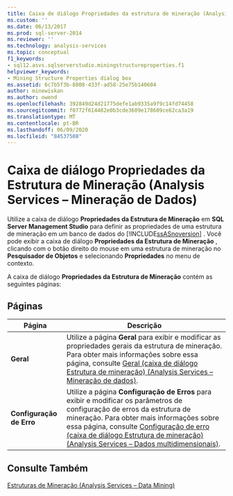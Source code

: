 ```yaml
---
title: Caixa de diálogo Propriedades da estrutura de mineração (Analysis Services-Mineração de dados) | Microsoft Docs
ms.custom: ''
ms.date: 06/13/2017
ms.prod: sql-server-2014
ms.reviewer: ''
ms.technology: analysis-services
ms.topic: conceptual
f1_keywords:
- sql12.asvs.sqlserverstudio.miningstructureproperties.f1
helpviewer_keywords:
- Mining Structure Properties dialog box
ms.assetid: 6c7b5f3b-8808-433f-ad58-25e75b140604
author: minewiskan
ms.author: owend
ms.openlocfilehash: 392849d24d21775defe1ab9335a9f9c14fd74458
ms.sourcegitcommit: f0772f614482e0b3cde3609e178689ce62ca3a19
ms.translationtype: MT
ms.contentlocale: pt-BR
ms.lasthandoff: 06/09/2020
ms.locfileid: "84537508"
---
```

# <a name="mining-structure-properties-dialog-analysis-services---data-mining"></a>Caixa de diálogo Propriedades da Estrutura de Mineração (Analysis Services – Mineração de Dados)
  Utilize a caixa de diálogo **Propriedades da Estrutura de Mineração** em **SQL Server Management Studio** para definir as propriedades de uma estrutura de mineração em um banco de dados do [!INCLUDE[ssASnoversion](../includes/ssasnoversion-md.md)] . Você pode exibir a caixa de diálogo **Propriedades da Estrutura de Mineração** , clicando com o botão direito do mouse em uma estrutura de mineração no **Pesquisador de Objetos** e selecionando **Propriedades** no menu de contexto.  
  
 A caixa de diálogo **Propriedades da Estrutura de Mineração** contém as seguintes páginas:  
  
## <a name="pages"></a>Páginas  
  
|Página|Descrição|  
|----------|-----------------|  
|**Geral**|Utilize a página **Geral** para exibir e modificar as propriedades gerais da estrutura de mineração. Para obter mais informações sobre essa página, consulte [Geral &#40;caixa de diálogo Estrutura de mineração&#41; &#40;Analysis Services – Mineração de dados&#41;](general-mining-structure-dialog-box-analysis-services-data-mining.md).|  
|**Configuração de Erro**|Utilize a página **Configuração de Erros** para exibir e modificar os parâmetros de configuração de erros da estrutura de mineração. Para obter mais informações sobre essa página, consulte [Configuração de erro &#40;caixa de diálogo Estrutura de mineração&#41; &#40;Analysis Services – Dados multidimensionais&#41;](error-configuration-mining-structure-dialog-analysis-services-multidimensional-data.md).|  
  
## <a name="see-also"></a>Consulte Também  
 [Estruturas de Mineração &#40;Analysis Services – Data Mining&#41;](data-mining/mining-structures-analysis-services-data-mining.md)  
  
  

